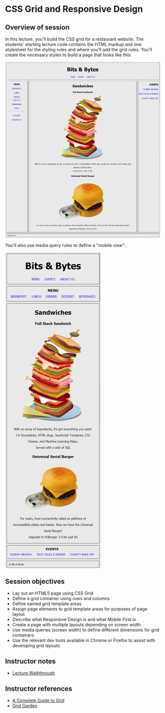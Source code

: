 # CSS Grid and Responsive Design

## Overview of session

In this lecture, you'll build the CSS grid for a restaurant website. The students' starting lecture code contains the HTML markup and one stylesheet for the styling rules and where you'll add the grid rules. You'll create the necessary styles to build a page that looks like this:

![Restaurant Page](./restaurant.png)

You'll also use media query rules to define a "mobile view":

![Restaurant Page - Mobile](./restaurant-mobile.png)

## Session objectives

- Lay out an HTML5 page using CSS Grid
- Define a grid container using rows and columns
- Define named grid template areas
- Assign page elements to grid template areas for purposes of page layout
- Describe what Responsive Design is and what Mobile First is
- Create a page with multiple layouts depending on screen width
- Use media queries (screen width) to define different dimensions for grid containers
- Use the relevant dev tools available in Chrome or Firefox to assist with developing grid layouts

## Instructor notes

- [Lecture Walkthrough](./lecture-code.md)

## Instructor references

- [A Complete Guide to Grid](https://css-tricks.com/snippets/css/complete-guide-grid/)
- [Grid Garden](http://cssgridgarden.com/)
